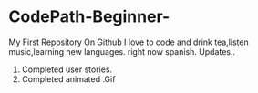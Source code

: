 # CodePath-Beginner-
My First Repository On Github
I love to code and drink tea,listen music,learning new languages.
right now spanish.
Updates..
1. Completed user stories.
2. Completed animated .Gif
